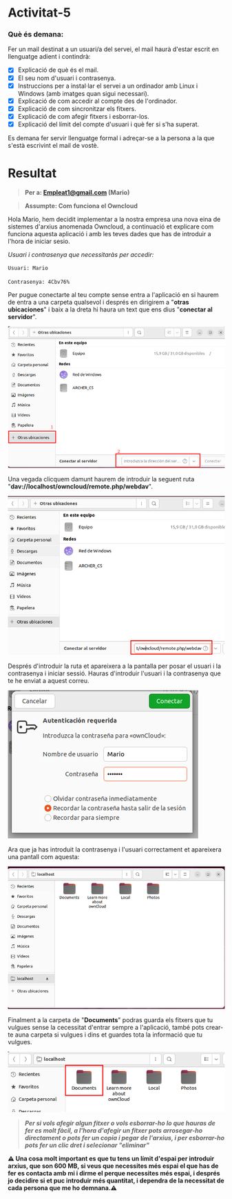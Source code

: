 # Activitat-5

### Què és demana:

Fer un mail destinat a un usuari/a del servei, el mail haurà d'estar escrit en llenguatge adient i contindrà:

- [x] Explicació de què és el mail.
- [x] El seu nom d'usuari i contrasenya.
- [x] Instruccions per a instal·lar el servei a un ordinador amb Linux i Windows (amb imatges quan sigui necessari).
- [x] Explicació de com accedir al compte des de l'ordinador.
- [x] Explicació de com sincronitzar els fitxers.
- [x] Explicació de com afegir fitxers i esborrar-los.
- [x] Explicació del límit del compte d'usuari i què fer si s'ha superat.

Es demana fer servir llenguatge formal i adreçar-se a la persona a la que s'està escrivint el mail de vostè.



# Resultat

> **Per a: Empleat1@gmail.com (Mario)**

> **Assumpte: Com funciona el Owncloud**

Hola Mario, hem decidit implementar a la nostra empresa una nova eina de sistemes d'arxius anomenada Owncloud, a continuació et explicare com funciona aquesta aplicació i amb les teves dades que has de introduir a l'hora de iniciar sesio.

*Usuari i contrasenya que necessitaràs per accedir:*

```
Usuari: Mario

Contrasenya: 4Cbv76%
```

Per pugue conectarte al teu compte sense entra a l'aplicació en si haurem de entra a una carpeta qualsevol i després en dirigirem a "**otras ubicaciones**" i baix a la dreta hi haura un text que ens dius "**conectar al servidor**".

![](LOCAL1.png) 

Una vegada clicquem damunt haurem de introduir la seguent ruta "**dav://localhost/owncloud/remote.php/webdav**".

![](LOCAL2.png)

Després d'introduir la ruta et apareixera a la pantalla per posar el usuari i la contrasenya i iniciar sessió. Hauras d'introduir l'usuari i la contrasenya que te he enviat a aquest correu.

![](LOCAL2.1.png)

Ara que ja has introduit la contrasenya i l'usuari correctament et apareixera una pantall com aquesta:

![](LOCAL3.png)

Finalment a la carpeta de "**Documents**" podras guarda els fitxers que tu vulgues sense la cecessitat d'entrar sempre a l'aplicació, també pots crear-te auna carpeta si vulgues i dins et guardes tota la informació que tu vulgues.

![](LOCAL4.png)

> ***Per si vols afegir algun fitxer o vols esborrar-ho lo que hauras de fer es molt fàcil, a l'hora d'afegir un fitxer pots arrosegar-ho directament o pots fer un copia i pegar de l'arxius, i per esborrar-ho pots fer un clic dret i selecionar "eliminar"***

**⚠ Una cosa molt important es que tu tens un límit d'espai per introduir arxius, que son 600 MB, si veus que necessites més espai el que has de fer es contacta amb mi i dirme el perque necessites més espai, i després jo decidire si et puc introduir més quantitat, i dependra de la necessitat de cada persona que me ho demnana.⚠**

